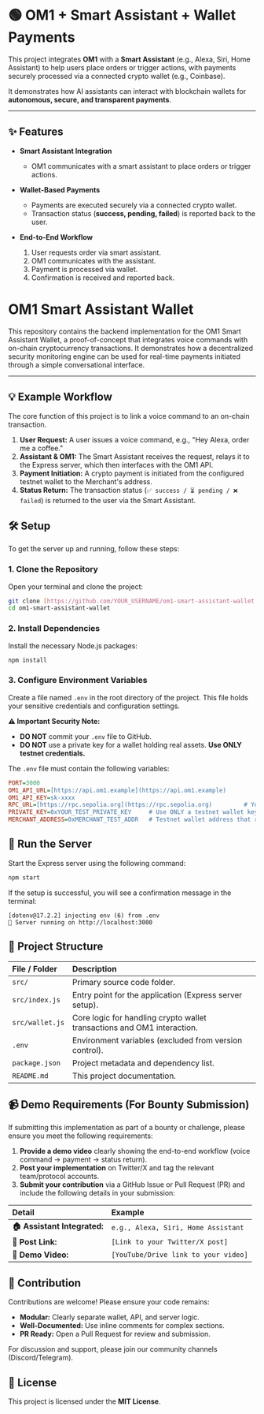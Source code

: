 # 🟢 OM1 + Smart Assistant + Wallet Payments  

This project integrates **OM1** with a **Smart Assistant** (e.g., Alexa, Siri, Home Assistant) to help users place orders or trigger actions, with payments securely processed via a connected crypto wallet (e.g., Coinbase).  

It demonstrates how AI assistants can interact with blockchain wallets for **autonomous, secure, and transparent payments**.  

---

## ✨ Features  

- **Smart Assistant Integration**  
  - OM1 communicates with a smart assistant to place orders or trigger actions.  

- **Wallet-Based Payments**  
  - Payments are executed securely via a connected crypto wallet.  
  - Transaction status (**success, pending, failed**) is reported back to the user.  

- **End-to-End Workflow**  
  1. User requests order via smart assistant.  
  2. OM1 communicates with the assistant.  
  3. Payment is processed via wallet.  
  4. Confirmation is received and reported back.  

# OM1 Smart Assistant Wallet

This repository contains the backend implementation for the OM1 Smart Assistant Wallet, a proof-of-concept that integrates voice commands with on-chain cryptocurrency transactions. It demonstrates how a decentralized security monitoring engine can be used for real-time payments initiated through a simple conversational interface.

---

## 💡 Example Workflow

The core function of this project is to link a voice command to an on-chain transaction.

1.  **User Request:** A user issues a voice command, e.g., "Hey Alexa, order me a coffee."
2.  **Assistant & OM1:** The Smart Assistant receives the request, relays it to the Express server, which then interfaces with the OM1 API.
3.  **Payment Initiation:** A crypto payment is initiated from the configured testnet wallet to the Merchant's address.
4.  **Status Return:** The transaction status (`✅ success / ⏳ pending / ❌ failed`) is returned to the user via the Smart Assistant.

## 🛠️ Setup

To get the server up and running, follow these steps:

### 1. Clone the Repository

Open your terminal and clone the project:

```bash
git clone [https://github.com/YOUR_USERNAME/om1-smart-assistant-wallet.git](https://github.com/YOUR_USERNAME/om1-smart-assistant-wallet.git)
cd om1-smart-assistant-wallet
````

### 2\. Install Dependencies

Install the necessary Node.js packages:

```bash
npm install
```

### 3\. Configure Environment Variables

Create a file named `.env` in the root directory of the project. This file holds your sensitive credentials and configuration settings.

**⚠️ Important Security Note:**

  * **DO NOT** commit your `.env` file to GitHub.
  * **DO NOT** use a private key for a wallet holding real assets. **Use ONLY testnet credentials.**

The `.env` file must contain the following variables:

```ini
PORT=3000
OM1_API_URL=[https://api.om1.example](https://api.om1.example)
OM1_API_KEY=sk-xxxx
RPC_URL=[https://rpc.sepolia.org](https://rpc.sepolia.org)         # Your Ethereum Testnet RPC endpoint
PRIVATE_KEY=0xYOUR_TEST_PRIVATE_KEY     # Use ONLY a testnet wallet key
MERCHANT_ADDRESS=0xMERCHANT_TEST_ADDR   # Testnet wallet address that receives payments
```

## 🚀 Run the Server

Start the Express server using the following command:

```bash
npm start
```

If the setup is successful, you will see a confirmation message in the terminal:

```
[dotenv@17.2.2] injecting env (6) from .env
🚀 Server running on http://localhost:3000
```

## 📂 Project Structure

| File / Folder | Description |
| :--- | :--- |
| `src/` | Primary source code folder. |
| `src/index.js` | Entry point for the application (Express server setup). |
| `src/wallet.js` | Core logic for handling crypto wallet transactions and OM1 interaction. |
| `.env` | Environment variables (excluded from version control). |
| `package.json` | Project metadata and dependency list. |
| `README.md` | This project documentation. |

## 📹 Demo Requirements (For Bounty Submission)

If submitting this implementation as part of a bounty or challenge, please ensure you meet the following requirements:

1.  **Provide a demo video** clearly showing the end-to-end workflow (voice command $\rightarrow$ payment $\rightarrow$ status return).
2.  **Post your implementation** on Twitter/X and tag the relevant team/protocol accounts.
3.  **Submit your contribution** via a GitHub Issue or Pull Request (PR) and include the following details in your submission:

| Detail | Example |
| :--- | :--- |
| **🏠 Assistant Integrated:** | `e.g., Alexa, Siri, Home Assistant` |
| **🚀 Post Link:** | `[Link to your Twitter/X post]` |
| **🎥 Demo Video:** | `[YouTube/Drive link to your video]` |

## 🤝 Contribution

Contributions are welcome\! Please ensure your code remains:

  * **Modular:** Clearly separate wallet, API, and server logic.
  * **Well-Documented:** Use inline comments for complex sections.
  * **PR Ready:** Open a Pull Request for review and submission.

For discussion and support, please join our community channels (Discord/Telegram).

## 📜 License

This project is licensed under the **MIT License**.

```Made with 💜 by 0xe.eph Ephraim
```